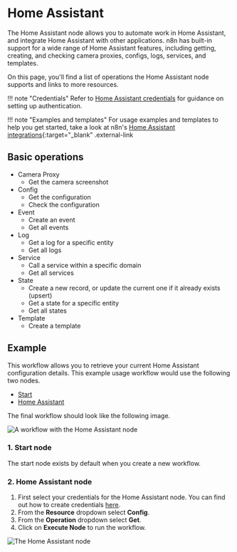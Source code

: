 # Home Assistant

The Home Assistant node allows you to automate work in Home Assistant, and integrate Home Assistant with other applications. n8n has built-in support for a wide range of Home Assistant features, including getting, creating, and checking camera proxies, configs, logs, services, and templates. 

On this page, you'll find a list of operations the Home Assistant node supports and links to more resources.

!!! note "Credentials"
    Refer to [Home Assistant credentials](https://docs.n8n.io/integrations/builtin/credentials/homeassistant/) for guidance on setting up authentication. 

!!! note "Examples and templates"
    For usage examples and templates to help you get started, take a look at n8n's [Home Assistant integrations](https://n8n.io/integrations/home-assistant/){:target="_blank" .external-link


## Basic operations

* Camera Proxy
    * Get the camera screenshot
* Config
    * Get the configuration
    * Check the configuration
* Event
    * Create an event
    * Get all events
* Log
    * Get a log for a specific entity
    * Get all logs
* Service
    * Call a service within a specific domain
    * Get all services
* State
    * Create a new record, or update the current one if it already exists (upsert)
    * Get a state for a specific entity
    * Get all states
* Template
    * Create a template

## Example

This workflow allows you to retrieve your current Home Assistant configuration details. This example usage workflow would use the following two nodes.
- [Start](/integrations/builtin/core-nodes/n8n-nodes-base.start/)
- [Home Assistant]()

The final workflow should look like the following image.

![A workflow with the Home Assistant node](/_images/integrations/builtin/app-nodes/homeassistant/workflow.png)

### 1. Start node

The start node exists by default when you create a new workflow.

### 2. Home Assistant node

1. First select your credentials for the Home Assistant node. You can find out how to create credentials [here](/integrations/builtin/credentials/homeassistant/).
2. From the **Resource** dropdown select **Config**.
3. From the **Operation** dropdown select **Get**.
4. Click on **Execute Node** to run the workflow.

![The Home Assistant node](/_images/integrations/builtin/app-nodes/homeassistant/home_assistant_node.png)
